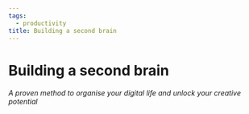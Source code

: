 ```yaml
---
tags:
  - productivity
title: Building a second brain
---
```


# Building a second brain

###### A proven method to organise your digital life and unlock your creative potential
